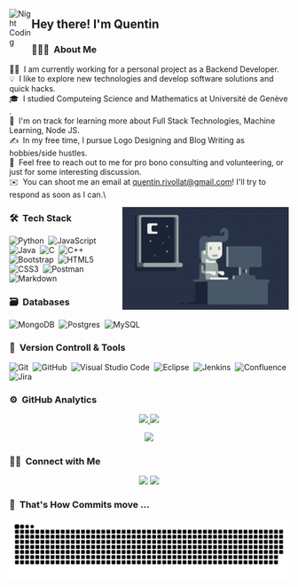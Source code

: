 <img alt="Night Coding" src="./assets/Hand%20Wave.gif" width='40' align="left"/><h2 align="left">Hey there! I'm Quentin</h2>

<!-- ## 👋 &nbsp;Hey there! I'm Quentin -->

### 👨🏻‍💻 &nbsp;About Me

👨‍💻 &nbsp;I am currently working for a personal project as a Backend Developer.\
💡 &nbsp;I like to explore new technologies and develop software solutions and quick hacks.\
🎓 &nbsp;I studied Computeing Science and Mathematics at Université de Genève .\
🌱 &nbsp;I'm on track for learning more about Full Stack Technologies, Machine Learning, Node JS.\
✍️ &nbsp;In my free time, I pursue Logo Designing and Blog Writing as hobbies/side hustles.\
💬 &nbsp;Feel free to reach out to me for pro bono consulting and volunteering, or just for some interesting discussion.\
✉️ &nbsp;You can shoot me an email at quentin.rivollat@gmail.com! I'll try to respond as soon as I can.\


<img alt="Night Coding" src="https://raw.githubusercontent.com/AVS1508/AVS1508/master/assets/Night-Coding.gif" align="right"/>

### 🛠 &nbsp;Tech Stack

![Python](https://img.shields.io/badge/python-3670A0?style=for-the-badge&logo=python&logoColor=ffdd54)&nbsp;
![JavaScript](https://img.shields.io/badge/javascript-%23323330.svg?style=for-the-badge&logo=javascript&logoColor=%23F7DF1E)&nbsp;
![Java](https://img.shields.io/badge/java-%23ED8B00.svg?style=for-the-badge&logo=java&logoColor=white)&nbsp;
![C](https://img.shields.io/badge/c-%2300599C.svg?style=for-the-badge&logo=c&logoColor=white)&nbsp;
![C++](https://img.shields.io/badge/c++-%2300599C.svg?style=for-the-badge&logo=c%2B%2B&logoColor=white)&nbsp;
![Bootstrap](https://img.shields.io/badge/bootstrap-%23563D7C.svg?style=for-the-badge&logo=bootstrap&logoColor=white)&nbsp;
![HTML5](https://img.shields.io/badge/html5-%23E34F26.svg?style=for-the-badge&logo=html5&logoColor=white)&nbsp;
![CSS3](https://img.shields.io/badge/css3-%231572B6.svg?style=for-the-badge&logo=css3&logoColor=white)&nbsp;
![Postman](https://img.shields.io/badge/Postman-FF6C37?style=for-the-badge&logo=postman&logoColor=white)&nbsp;
![Markdown](https://img.shields.io/badge/markdown-%23000000.svg?style=for-the-badge&logo=markdown&logoColor=white)&nbsp;

### 🗃 &nbsp;Databases

![MongoDB](https://img.shields.io/badge/MongoDB-%234ea94b.svg?style=for-the-badge&logo=mongodb&logoColor=white)&nbsp;
![Postgres](https://img.shields.io/badge/postgres-%23316192.svg?style=for-the-badge&logo=postgresql&logoColor=white)&nbsp;
![MySQL](https://img.shields.io/badge/MySQL-005C84?style=for-the-badge&logo=mysql&logoColor=white)&nbsp;


### 🧰 &nbsp;Version Controll & Tools 

![Git](https://img.shields.io/badge/git-%23F05033.svg?style=for-the-badge&logo=git&logoColor=white)&nbsp;
![GitHub](https://img.shields.io/badge/github-%23121011.svg?style=for-the-badge&logo=github&logoColor=white)&nbsp;
![Visual Studio Code](https://img.shields.io/badge/Visual%20Studio%20Code-0078d7.svg?style=for-the-badge&logo=visual-studio-code&logoColor=white)&nbsp;
![Eclipse](https://img.shields.io/badge/Eclipse-FE7A16.svg?style=for-the-badge&logo=Eclipse&logoColor=white)&nbsp;
![Jenkins](https://img.shields.io/badge/jenkins-%232C5263.svg?style=for-the-badge&logo=jenkins&logoColor=white)&nbsp;
![Confluence](https://img.shields.io/badge/confluence-%23172BF4.svg?style=for-the-badge&logo=confluence&logoColor=white)&nbsp;
![Jira](https://img.shields.io/badge/jira-%230A0FFF.svg?style=for-the-badge&logo=jira&logoColor=white)&nbsp;

### ⚙️ &nbsp;GitHub Analytics

<p align="center">
  <a href="https://github.com/QuentinRiv">
    <img height="180em" src="https://github-readme-stats-eight-theta.vercel.app/api?username=QuentinRiv&show_icons=true&theme=algolia&include_all_commits=true&count_private=true"/>
  </a>
  <a href="https://github.com/QuentinRiv">
    <img height="180em" src="https://github-readme-stats-eight-theta.vercel.app/api/top-langs/?username=QuentinRiv&layout=compact&langs_count=8&theme=algolia"/>
  </a>
</p>

<p align="center">
 <img height="180em" src="https://github-readme-streak-stats.herokuapp.com/?user=QuentinRiv&theme=dark&hide_border=true"/>
</p>


### 🤝🏻 &nbsp;Connect with Me

<p align="center">
<a href="mailto:quentin.rivollat@gmail.com"><img src="https://img.shields.io/badge/-Quentin-D14836?style=flat&logo=Gmail&logoColor=white"/></a>
<a href="https://www.linkedin.com/feed/"><img src="https://img.shields.io/badge/LinkedIn-1D2AAD?style=flat&logo=LinkedIn&logoColor=white"/></a>
</p>

### 🐍 &nbsp;That's How Commits move ...

<div align="center">
  <a href="https://github.com/QuentinRiv/">
  <img src="https://github.com/1999AZZAR/1999AZZAR/blob/readme/resources/img/grid-snake.svg"
       alt="snake" /></a>
</div>
